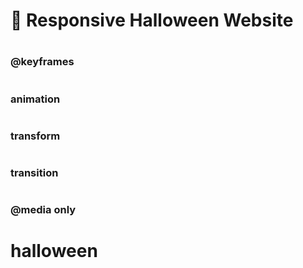 # 🎃 Responsive Halloween Website

#
#

### @keyframes



#
#

### animation 



#
#

### transform



#
#


### transition



#
#

### @media only

# halloween

